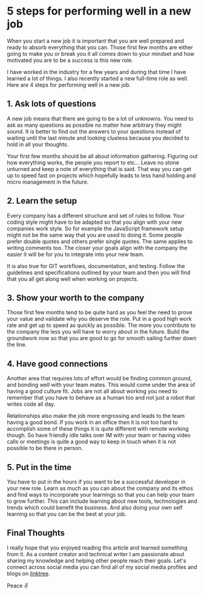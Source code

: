 # 5 steps for performing well in a new job

When you start a new job it is important that you are well prepared and ready to absorb everything that you can. Those first few months are either going to make you or break you it all comes down to your mindset and how motivated you are to be a success is this new role.

I have worked in the industry for a few years and during that time I have learned a lot of things. I also recently started a new full-time role as well. Here are 4 steps for performing well in a new job.

## 1. Ask lots of questions

A new job means that there are going to be a lot of unknowns. You need to ask as many questions as possible no matter how arbitrary they might sound. It is better to find out the answers to your questions instead of waiting until the last minute and looking clueless because you decided to hold in all your thoughts.

Your first few months should be all about information gathering. Figuring out how everything works, the people you report to etc... Leave no stone unturned and keep a note of everything that is said. That way you can get up to speed fast on projects which hopefully leads to less hand holding and micro management in the future.

## 2. Learn the setup

Every company has a different structure and set of rules to follow. Your coding style might have to be adapted so that you align with your new companies work style. So for example the JavaScript framework setup might not be the same way that you are used to doing it. Some people prefer double quotes and others prefer single quotes. The same applies to writing comments too. The closer your goals align with the company the easier it will be for you to integrate into your new team.

It is also true for GIT workflows, documentation, and testing. Follow the guidelines and specifications outlined by your team and then you will find that you all get along well when working on projects.

## 3. Show your worth to the company

Those first few months tend to be quite hard as you feel the need to prove your value and validate why you deserve the role. Put in a good high work rate and get up to speed as quickly as possible. The more you contribute to the company the less you will have to worry about in the future. Build the groundwork now so that you are good to go for smooth sailing further down the line.

## 4. Have good connections 

Another area that requires lots of effort would be finding common ground, and bonding well with your team mates. This would come under the area of having a good culture fit. Jobs are not all about working you need to remember that you have to behave as a human too and not just a robot that writes code all day.

Relationships also make the job more engrossing and leads to the team having a good bond. If you work in an office then it is not too hard to accomplish some of these things it is quite different with remote working though. So have friendly idle talks over IM with your team or having video calls or meetings is quite a good way to keep in touch when it is not possible to be there in person.

## 5. Put in the time

You have to put in the hours if you want to be a successful developer in your new role. Learn as much as you can about the company and its ethos and find ways to incorporate your learnings so that you can help your team to grow further. This can include learning about new tools, technologies and trends which could benefit the business. And also doing your own self learning so that you can be the best at your job.

## Final Thoughts

I really hope that you enjoyed reading this article and learned something from it. As a content creator and technical writer I am passionate about sharing my knowledge and helping other people reach their goals. Let's connect across social media you can find all of my social media profiles and blogs on [linktree](https://linktr.ee/andrewbaisden).

Peace ✌️